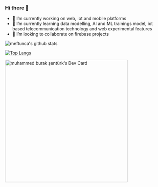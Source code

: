 

### Hi there 👋

<!--
**meftunca/meftunca** is a ✨ _special_ ✨ repository because its `README.md` (this file) appears on your GitHub profile.

Here are some ideas to get you started:

- 🔭 I’m currently working on web, iot and mobile platforms
- 🌱 I’m currently learning data modelling, AI and ML trainings model, iot based telecommunication technology and web experimental features
- 👯 I’m looking to collaborate on firebase projects
- 🤔 I’m looking for help with ...
- 💬 Ask me about ...
- 📫 How to reach me: ...
- 😄 Pronouns: ...
- ⚡ Fun fact: ...
-->


- 🔭   I’m currently working on web, iot and mobile platforms
- 🌱   I’m currently learning data modelling, AI and ML trainings model, iot based telecommunication technology and web experimental features
- 👯   I’m looking to collaborate on firebase projects



![meftunca's github stats](https://github-readme-stats.vercel.app/api?username=meftunca&theme=dark&show_icons=true)

 
[![Top Langs](https://github-readme-stats.vercel.app/api/top-langs/?username=meftunca&layout=compact&theme=dark&show_icons=true)](https://github.com/meftunca/github-readme-stats)


<a href="https://app.daily.dev/devloops"><img src="https://api.daily.dev/devcards/0e1a3349a85a4cd0a35a73f315885bbf.png?r=e7e" width="400" alt="muhammed burak şentürk's Dev Card"/></a>
